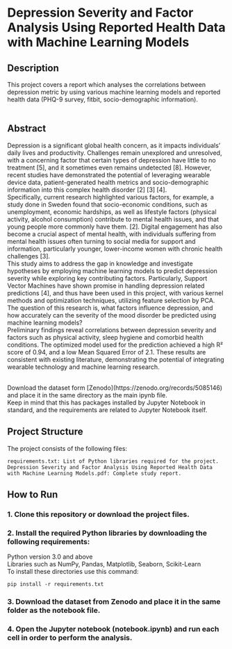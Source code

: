 # Depression Severity and Factor Analysis Using Reported Health Data with Machine Learning Models

## Description
This project covers a report which analyses the correlations between depression metric by using various machine learning models and reported health data (PHQ-9 survey, fitbit, socio-demographic information).<br><br>

## Abstract
Depression is a significant global health concern, as it impacts individuals’ daily lives and productivity. Challenges remain unexplored and unresolved, with a concerning factor that certain types of depression have little to no treatment [5], and it sometimes even remains undetected [8]. However, recent studies have demonstrated the potential of leveraging wearable device data, patient-generated health metrics and socio-demographic information into this complex health disorder [2] [3] [4].<br>
Specifically, current research highlighted various factors, for example, a study done in Sweden found that socio-economic conditions, such as unemployment, economic hardships, as well as lifestyle factors (physical activity, alcohol consumption) contribute to mental health issues, and that young people more commonly have them. [2].  Digital engagement has also become a crucial aspect of mental health, with individuals suffering from mental health issues often turning to social media for support and information, particularly younger, lower-income women with chronic health challenges [3].<br>
This study aims to address the gap in knowledge and investigate hypotheses by employing machine learning models to predict depression severity while exploring key contributing factors.  Particularly, Support Vector Machines have shown promise in handling depression related predictions [4], and thus have been used in this project, with various kernel methods and optimization techniques, utilizing feature selection by PCA.<br>
The question of this research is, what factors influence depression, and how accurately can the severity of the mood disorder be predicted using machine learning models?<br>
Preliminary findings reveal correlations between depression severity and factors such as physical activity, sleep hygiene and comorbid health conditions. The optimized model used for the prediction achieved a high R² score of 0.94, and a low Mean Squared Error of 2.1. These results are consistent with existing literature, demonstrating the potential of integrating wearable technology and machine learning research.<br>


<br>
Download the dataset form [Zenodo](https://zenodo.org/records/5085146) and place it in the same directory as the main ipynb file. <br>
Keep in mind that this has packages installed by Jupyter Notebook in standard, and the requirements are related to Jupyter Notebook itself.<br>

## Project Structure
The project consists of the following files:

```depressionanalysis.ipynb: Jupyter notebook containing the code for analysis.
requirements.txt: List of Python libraries required for the project.
Depression Severity and Factor Analysis Using Reported Health Data with Machine Learning Models.pdf: Complete study report.
```

## How to Run
### 1. Clone this repository or download the project files.
### 2. Install the required Python libraries by downloading the following requirements:

Python version 3.0 and above<br>
Libraries such as NumPy, Pandas, Matplotlib, Seaborn, Scikit-Learn<br>
To install these directories use this command:<br>
``` 
pip install -r requirements.txt 
```


### 3. Download the dataset from Zenodo and place it in the same folder as the notebook file.
### 4. Open the Jupyter notebook (notebook.ipynb) and run each cell in order to perform the analysis.
